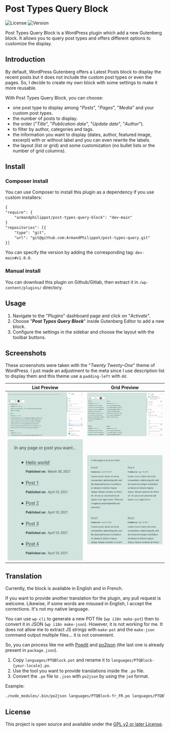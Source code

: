 # Post Types Query Block

![License](https://img.shields.io/github/license/ArmandPhilippot/post-types-query-block?color=blue&colorA=4c4f56&label=License&style=flat-square) ![Version](https://img.shields.io/github/package-json/v/ArmandPhilippot/post-types-query-block?color=blue&colorA=4c4f56&label=Version&style=flat-square)

Post Types Query Block is a WordPress plugin which add a new Gutenberg block. It allows you to query post types and offers different options to customize the display.

## Introduction

By default, WordPress Gutenberg offers a Latest Posts block to display the recent posts but it does not include the custom post types or even the pages. So, I decide to create my own block with some settings to make it more reusable.

With Post Types Query Block, you can choose:

-   one post type to display among "_Posts_", "_Pages_", "_Media_" and your custom post types.
-   the number of posts to display.
-   the order ("_Title_", "_Publication date_", "_Update date_", "_Author_").
-   to filter by author, categories and tags.
-   the information you want to display (dates, author, featured image, excerpt) with or without label and you can even rewrite the labels.
-   the layout (list or grid) and some customization (no bullet lists or the number of grid columns).

## Install

### Composer install

You can use Composer to install this plugin as a dependency if you use custom installers:

```
{
"require": {
    "armandphilippot/post-types-query-block": "dev-main"
}
"repositories": [{
    "type": "git",
    "url": "git@github.com:ArmandPhilippot/post-types-query.git"
}]
```

You can specify the version by adding the corresponding tag: `dev-main#v1.0.0`.

### Manual install

You can download this plugin on Github/Gitlab, then extract it in `/wp-content/plugins/` directory.

## Usage

1. Navigate to the "_Plugins_" dashboard page and click on "_Activate_".
2. Choose "_**Post Types Query Block**_" inside Gutenberg Editor to add a new block.
3. Configure the settings in the sidebar and choose the layout with the toolbar buttons.

## Screenshots

These screenshots were taken with the "_Twenty Twenty-One_" theme of WordPress. I just made an adjustment to the meta since I use description list to display them and this theme use a `padding-left` with `dd`.

| List Preview                                                          | Grid Preview                                                          |
| --------------------------------------------------------------------- | --------------------------------------------------------------------- |
| ![Admin List Preview](./src/images/ptqblock-admin-list-preview.jpg)   | ![Admin Grid Preview](./src/images/ptqblock-admin-grid-preview.jpg)   |
| ![Public List Preview](./src/images/ptqblock-public-list-preview.jpg) | ![Public Grid Preview](./src/images/ptqblock-public-grid-preview.jpg) |

## Translation

Currently, the block is available in English and in French.

If you want to provide another translation for the plugin, any pull request is welcome. Likewise, if some words are misused in English, I accept the corrections. It's not my native language.

You can use `wp-cli` to generate a new POT file (`wp i18n make-pot`) then to convert it in JSON (`wp i18n make-json`). However, it is not working for me. It does not allow me to extract JS strings with `make-pot` and the `make-json` command output multiple files... it is not convenient.

So, you can process like me with [Poedit](https://poedit.net/) and [po2json](https://github.com/mikeedwards/po2json) (the last one is already present in `package.json`).

1. Copy `languages/PTQBlock.pot` and rename it to `languages/PTQBlock-{your-locale}.po`.
2. Use the tool you want to provide translations inside the `.po` file.
3. Convert the `.po` file to `.json` with `po2json` by using the `jed` format.

Example:

```bash
./node_modules/.bin/po2json languages/PTQBlock-fr_FR.po languages/PTQBlock-fr_FR-ptqblock-i18n.json -f jed
```

## License

This project is open source and available under the [GPL v2 or later License](https://github.com/ArmandPhilippot/post-types-query-block/blob/master/LICENSE).
